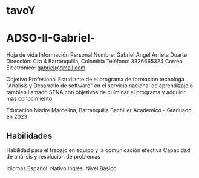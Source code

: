 # tavoY
ADSO-II-Gabriel-
=======
Hoja de vida
Información Personal
Nombre: Gabriel Angel Arrieta Duarte
Dirección: Cra 4 Barranquilla, Colombia
Teléfono: 3336665324
Correo Electrónico: gabriel@gmail.com

Objetivo Profesional
Estudiante de el programa de formacion tecnologa "Analisis y Desarrollo de software" en el servicio nacional de aprendizaje o tambien llamado SENA con objetivos de culminar el programa y adquirir mas conocimiento

Educación
Madre Marcelina, Barranquilla
Bachiller Académico - Graduado en 2023

 ## Habilidades
Habilidad para el trabajo en equipo y la comunicación efectiva
Capacidad de análisis y resolución de problemas

Idiomas
Español: Nativo
Inglés: Nivel Básico